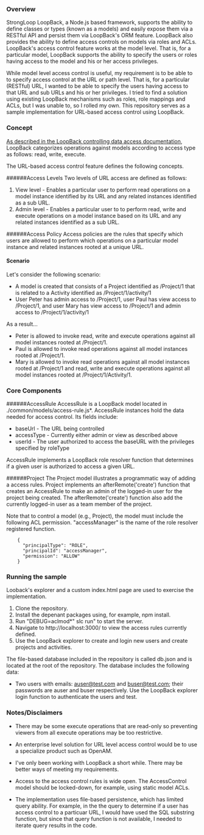 ### Overview
StrongLoop LoopBack, a Node.js based framework, supports the ability
to define classes or types (known as a models) and easily expose them
via a RESTful API and persist them via LoopBack's ORM feature.  LoopBack also 
provides the ability to define access controls on models
via roles and ACLs.  LoopBack's access control feature works at the model level.
That is, for a particular model, LoopBack supports the ability
to specify the users or roles having access to the model
and his or her access privileges.   

While model level access control is useful, my requirement
is to be able to to specify access control at the URL or path level.  That is,
for a particular (RESTful) URL, I wanted to be able to specify the users
having access to that URL and sub URLs and his or her privileges.  I tried to find
a solution using existing LoopBack mechanisms such as roles, role mappings and ACLs,
but I was unable to, so I rolled my own.
This repository serves as a sample implementation for URL-based
access control using LoopBack.  

### Concept
[As described in the LoopBack controlling data access documentation](http://docs.strongloop.com/display/public/LB/Controlling+data+access),
LoopBack categorizes operations against models according to 
access type as follows: read, write, execute. 

The URL-based access control feature defines the following concepts.

######Access Levels
Two levels of URL access are defined as follows:

1. View level - Enables a particular user to perform read operations on a model
instance identified by its URL and any related instances identified as a sub URL.
2. Admin level - Enables a particular user to to perform read, write and execute operations
on a model instance based on its URL and any related instances identified as a sub URL.

######Access Policy
Access policies are the rules that specify which users are allowed to
perform which operations on a particular model instance and related instances rooted
at a unique URL.


#### Scenario
Let's consider the following scenario:
* A model is created that consists of a Project identified as /Project/1 that is related to a Activity identified as /Project/1/activity/1
* User Peter has admin access to /Project/1, user Paul has view access to /Project/1, and user Mary has view access to /Project/1 and admin access to /Project/1/activity/1
 
As a result...

* Peter is allowed to invoke read, write and execute operations against all model instances rooted at /Project/1.  
* Paul is allowed to invoke read operations against all model instances rooted at /Project/1. 
* Mary is allowed to invoke read operations against all model instances rooted at /Project/1 and read, write and execute operations against all model instances rooted at /Project/1/Activity/1.

### Core Components

######AccessRule
AccessRule is a LoopBack model located in ./common/models/access-rule.js*. AccessRule instances hold the data needed for access control.  Its fields include:
* baseUrl - The URL being controlled
* accessType - Currently either admin or view as described above
* userId - The user authorized to access the baseURL with the privileges specified by roleType
 
AccessRule implements a LoopBack role resolver function that determines if a given user is authorized to access a given URL.  

######Project
The Project model illustrates a programmatic way of adding a access rules. Project implements an afterRemote('create') function that creates an AccessRule to make an admin of the logged-in user for the project being created. The afterRemote('create') function also add the currently logged-in user as a team member of the project.

Note that to control a model (e.g., Project), the model must include the following ACL permission. "accessManager" is the name of the role resolver registered function.
```
    {
      "principalType": "ROLE",
      "principalId": "accessManager",
      "permission": "ALLOW"
    }

```

### Running the sample
Looback's explorer and a custom index.html page are used to exercise the implementation.

1. Clone the repository.
2. Install the depenant packages using, for example, npm install.
2. Run "DEBUG=aclmod*" slc run" to start the server.
3. Navigate to http://localhost:3000/ to view the access rules currently defined.
4. Use the LoopBack explorer to create and login new users and create projects and activities.

The file-based database included in the repository is called db.json and is located at the root of the repository.  The database includes the following data:
* Two users with emails: auser@test.com and buser@test.com; their passwords are auser and buser respectively.  Use the LoopBack explorer login function to authenticate the users and test.

### Notes/Disclaimers
* There may be some execute operations that are read-only so preventing viewers from all execute operations may be too restrictive.

* An enterprise level solution for URL level access control
would be to use a specialize product such as OpenAM.

* I've only been working with LoopBack a short while. There may
be better ways of meeting my requirements.

* Access to the access control rules is wide open.  The AccessControl model should be locked-down, for example, using static model ACLs.

* The implementation uses file-based persistence, which has limited query ability.  For example, in the the query to determine if a user has access control to a particuar URL, I would have used the SQL substring function, but since that query function is not available, I needed to iterate query results in the code.

